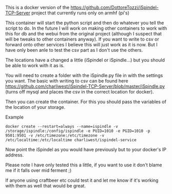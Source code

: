 This is a docker version of the https://github.com/DottoreTozzi/iSpindel-TCP-Server project that currently runs only on armhf (pi's)

This container will start the python script and then do whatever you tell the script to do. In the future I will work on making other containers to work with this for db and the webui from the original project (although I suspect that will be tweaks to other containers anyway). If you want to write to csv or forward onto other services I believe this will just work as it is now. But I have only been anle to test the csv part as I don't use the others.

The locations have a changed a little (iSpindel or iSpindle...) but you should be able to work with it as is.

You will need to create a folder with the iSpindle.py file in with the settings you want. The basic with writing to csv can be found here https://github.com/charliwest/iSpindel-TCP-Server/blob/master/iSpindle.py (turns off mysql and places the csv in the correct location for docker).

Then you can create the container. For this you should pass the variables of the location of your storage. 

Example
```
docker create --restart=always --name=ispindle -v /storage/ispindle:/config/ispindle -e PUID=1010 -e PGID=1010 -p 9501:9501 -v /etc/timezone:/etc/timezone -v /etc/localtime:/etc/localtime charliwest/ispindel-service
```

Now point the iSpindel as you would have previously but to your docker's IP address.

Please note I have only tested this a little, if you want to use it don't blame me if it falls over mid ferment ;)

If anyone using craftbeer etc could test it and let me know if it's working with them as well that would be great.
